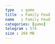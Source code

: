```yaml
---
type   : game
title  : Family Feud
name   : Family Feud
categories: [game]
telegram : 574
size : 204 MB
---
```



